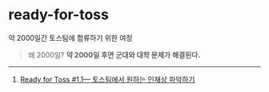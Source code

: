 # ready-for-toss

약 2000일간 토스팀에 합류하기 위한 여정

> 왜 2000일? **약 2000일 후면 군대와 대학 문제가 해결된다.**

---

1. [Ready for Toss #1.1— 토스팀에서 원하는 인재상 파악하기](https://jisungbin.medium.com/ready-for-toss-1-1-%ED%86%A0%EC%8A%A4%ED%8C%80%EC%97%90%EC%84%9C-%EC%9B%90%ED%95%98%EB%8A%94-%EC%9D%B8%EC%9E%AC%EC%83%81-%ED%8C%8C%EC%95%85%ED%95%98%EA%B8%B0-2167efd1f841)
